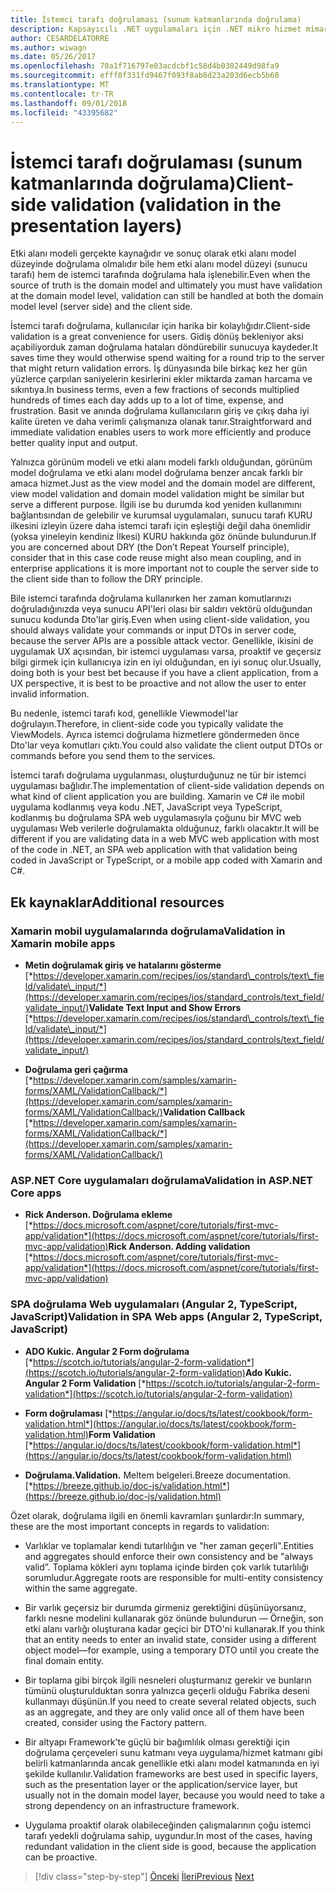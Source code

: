```yaml
---
title: İstemci tarafı doğrulaması (sunum katmanlarında doğrulama)
description: Kapsayıcılı .NET uygulamaları için .NET mikro hizmet mimarisi | İstemci tarafı doğrulaması (sunum katmanlarında doğrulama)
author: CESARDELATORRE
ms.author: wiwagn
ms.date: 05/26/2017
ms.openlocfilehash: 70a1f716797e03acdcbf1c58d4b0302449d98fa9
ms.sourcegitcommit: efff8f331fd9467f093f8ab8d23a203d6ecb5b60
ms.translationtype: MT
ms.contentlocale: tr-TR
ms.lasthandoff: 09/01/2018
ms.locfileid: "43395682"
---
```

# <a name="client-side-validation-validation-in-the-presentation-layers"></a><span data-ttu-id="642f1-103">İstemci tarafı doğrulaması (sunum katmanlarında doğrulama)</span><span class="sxs-lookup"><span data-stu-id="642f1-103">Client-side validation (validation in the presentation layers)</span></span>

<span data-ttu-id="642f1-104">Etki alanı modeli gerçekte kaynağıdır ve sonuç olarak etki alanı model düzeyinde doğrulama olmalıdır bile hem etki alanı model düzeyi (sunucu tarafı) hem de istemci tarafında doğrulama hala işlenebilir.</span><span class="sxs-lookup"><span data-stu-id="642f1-104">Even when the source of truth is the domain model and ultimately you must have validation at the domain model level, validation can still be handled at both the domain model level (server side) and the client side.</span></span>

<span data-ttu-id="642f1-105">İstemci tarafı doğrulama, kullanıcılar için harika bir kolaylığıdır.</span><span class="sxs-lookup"><span data-stu-id="642f1-105">Client-side validation is a great convenience for users.</span></span> <span data-ttu-id="642f1-106">Gidiş dönüş bekleniyor aksi açabiliyorduk zaman doğrulama hataları döndürebilir sunucuya kaydeder.</span><span class="sxs-lookup"><span data-stu-id="642f1-106">It saves time they would otherwise spend waiting for a round trip to the server that might return validation errors.</span></span> <span data-ttu-id="642f1-107">İş dünyasında bile birkaç kez her gün yüzlerce çarpılan saniyelerin kesirlerini ekler miktarda zaman harcama ve sıkıntıya.</span><span class="sxs-lookup"><span data-stu-id="642f1-107">In business terms, even a few fractions of seconds multiplied hundreds of times each day adds up to a lot of time, expense, and frustration.</span></span> <span data-ttu-id="642f1-108">Basit ve anında doğrulama kullanıcıların giriş ve çıkış daha iyi kalite üreten ve daha verimli çalışmanıza olanak tanır.</span><span class="sxs-lookup"><span data-stu-id="642f1-108">Straightforward and immediate validation enables users to work more efficiently and produce better quality input and output.</span></span>

<span data-ttu-id="642f1-109">Yalnızca görünüm modeli ve etki alanı modeli farklı olduğundan, görünüm model doğrulama ve etki alanı model doğrulama benzer ancak farklı bir amaca hizmet.</span><span class="sxs-lookup"><span data-stu-id="642f1-109">Just as the view model and the domain model are different, view model validation and domain model validation might be similar but serve a different purpose.</span></span> <span data-ttu-id="642f1-110">İlgili ise bu durumda kod yeniden kullanımını bağlantısından de gelebilir ve kurumsal uygulamaları, sunucu tarafı KURU ilkesini izleyin üzere daha istemci tarafı için eşleştiği değil daha önemlidir (yoksa yineleyin kendiniz İlkesi) KURU hakkında göz önünde bulundurun.</span><span class="sxs-lookup"><span data-stu-id="642f1-110">If you are concerned about DRY (the Don’t Repeat Yourself principle), consider that in this case code reuse might also mean coupling, and in enterprise applications it is more important not to couple the server side to the client side than to follow the DRY principle.</span></span>

<span data-ttu-id="642f1-111">Bile istemci tarafında doğrulama kullanırken her zaman komutlarınızı doğruladığınızda veya sunucu API'leri olası bir saldırı vektörü olduğundan sunucu kodunda Dto'lar giriş.</span><span class="sxs-lookup"><span data-stu-id="642f1-111">Even when using client-side validation, you should always validate your commands or input DTOs in server code, because the server APIs are a possible attack vector.</span></span> <span data-ttu-id="642f1-112">Genellikle, ikisini de uygulamak UX açısından, bir istemci uygulaması varsa, proaktif ve geçersiz bilgi girmek için kullanıcıya izin en iyi olduğundan, en iyi sonuç olur.</span><span class="sxs-lookup"><span data-stu-id="642f1-112">Usually, doing both is your best bet because if you have a client application, from a UX perspective, it is best to be proactive and not allow the user to enter invalid information.</span></span>

<span data-ttu-id="642f1-113">Bu nedenle, istemci tarafı kod, genellikle Viewmodel'lar doğrulayın.</span><span class="sxs-lookup"><span data-stu-id="642f1-113">Therefore, in client-side code you typically validate the ViewModels.</span></span> <span data-ttu-id="642f1-114">Ayrıca istemci doğrulama hizmetlere göndermeden önce Dto'lar veya komutları çıktı.</span><span class="sxs-lookup"><span data-stu-id="642f1-114">You could also validate the client output DTOs or commands before you send them to the services.</span></span>

<span data-ttu-id="642f1-115">İstemci tarafı doğrulama uygulanması, oluşturduğunuz ne tür bir istemci uygulaması bağlıdır.</span><span class="sxs-lookup"><span data-stu-id="642f1-115">The implementation of client-side validation depends on what kind of client application you are building.</span></span> <span data-ttu-id="642f1-116">Xamarin ve C# ile mobil uygulama kodlanmış veya kodu .NET, JavaScript veya TypeScript, kodlanmış bu doğrulama SPA web uygulamasıyla çoğunu bir MVC web uygulaması Web verilerle doğrulamakta olduğunuz, farklı olacaktır.</span><span class="sxs-lookup"><span data-stu-id="642f1-116">It will be different if you are validating data in a web MVC web application with most of the code in .NET, an SPA web application with that validation being coded in JavaScript or TypeScript, or a mobile app coded with Xamarin and C#.</span></span>

## <a name="additional-resources"></a><span data-ttu-id="642f1-117">Ek kaynaklar</span><span class="sxs-lookup"><span data-stu-id="642f1-117">Additional resources</span></span>

### <a name="validation-in-xamarin-mobile-apps"></a><span data-ttu-id="642f1-118">Xamarin mobil uygulamalarında doğrulama</span><span class="sxs-lookup"><span data-stu-id="642f1-118">Validation in Xamarin mobile apps</span></span>

-   <span data-ttu-id="642f1-119">**Metin doğrulamak giriş ve hatalarını gösterme**
    [*https://developer.xamarin.com/recipes/ios/standard\_controls/text\_field/validate\_input/*](https://developer.xamarin.com/recipes/ios/standard_controls/text_field/validate_input/)</span><span class="sxs-lookup"><span data-stu-id="642f1-119">**Validate Text Input and Show Errors**
[*https://developer.xamarin.com/recipes/ios/standard\_controls/text\_field/validate\_input/*](https://developer.xamarin.com/recipes/ios/standard_controls/text_field/validate_input/)</span></span>

-   <span data-ttu-id="642f1-120">**Doğrulama geri çağırma**
    [*https://developer.xamarin.com/samples/xamarin-forms/XAML/ValidationCallback/*](https://developer.xamarin.com/samples/xamarin-forms/XAML/ValidationCallback/)</span><span class="sxs-lookup"><span data-stu-id="642f1-120">**Validation Callback**
[*https://developer.xamarin.com/samples/xamarin-forms/XAML/ValidationCallback/*](https://developer.xamarin.com/samples/xamarin-forms/XAML/ValidationCallback/)</span></span>

### <a name="validation-in-aspnet-core-apps"></a><span data-ttu-id="642f1-121">ASP.NET Core uygulamaları doğrulama</span><span class="sxs-lookup"><span data-stu-id="642f1-121">Validation in ASP.NET Core apps</span></span>

-   <span data-ttu-id="642f1-122">**Rick Anderson. Doğrulama ekleme**
    [*https://docs.microsoft.com/aspnet/core/tutorials/first-mvc-app/validation*](https://docs.microsoft.com/aspnet/core/tutorials/first-mvc-app/validation)</span><span class="sxs-lookup"><span data-stu-id="642f1-122">**Rick Anderson. Adding validation**
[*https://docs.microsoft.com/aspnet/core/tutorials/first-mvc-app/validation*](https://docs.microsoft.com/aspnet/core/tutorials/first-mvc-app/validation)</span></span>

### <a name="validation-in-spa-web-apps-angular-2-typescript-javascript"></a><span data-ttu-id="642f1-123">SPA doğrulama Web uygulamaları (Angular 2, TypeScript, JavaScript)</span><span class="sxs-lookup"><span data-stu-id="642f1-123">Validation in SPA Web apps (Angular 2, TypeScript, JavaScript)</span></span>

-   <span data-ttu-id="642f1-124">**ADO Kukic. Angular 2 Form doğrulama**
    [*https://scotch.io/tutorials/angular-2-form-validation*](https://scotch.io/tutorials/angular-2-form-validation)</span><span class="sxs-lookup"><span data-stu-id="642f1-124">**Ado Kukic. Angular 2 Form Validation**
[*https://scotch.io/tutorials/angular-2-form-validation*](https://scotch.io/tutorials/angular-2-form-validation)</span></span>

-   <span data-ttu-id="642f1-125">**Form doğrulaması**
    [*https://angular.io/docs/ts/latest/cookbook/form-validation.html*](https://angular.io/docs/ts/latest/cookbook/form-validation.html)</span><span class="sxs-lookup"><span data-stu-id="642f1-125">**Form Validation**
[*https://angular.io/docs/ts/latest/cookbook/form-validation.html*](https://angular.io/docs/ts/latest/cookbook/form-validation.html)</span></span>

-   <span data-ttu-id="642f1-126">**Doğrulama.**</span><span class="sxs-lookup"><span data-stu-id="642f1-126">**Validation.**</span></span> <span data-ttu-id="642f1-127">Meltem belgeleri.</span><span class="sxs-lookup"><span data-stu-id="642f1-127">Breeze documentation.</span></span>
    [*https://breeze.github.io/doc-js/validation.html*](https://breeze.github.io/doc-js/validation.html)

<span data-ttu-id="642f1-128">Özet olarak, doğrulama ilgili en önemli kavramları şunlardır:</span><span class="sxs-lookup"><span data-stu-id="642f1-128">In summary, these are the most important concepts in regards to validation:</span></span>

- <span data-ttu-id="642f1-129">Varlıklar ve toplamalar kendi tutarlılığın ve "her zaman geçerli".</span><span class="sxs-lookup"><span data-stu-id="642f1-129">Entities and aggregates should enforce their own consistency and be "always valid”.</span></span> <span data-ttu-id="642f1-130">Toplama kökleri aynı toplama içinde birden çok varlık tutarlılığı sorumludur.</span><span class="sxs-lookup"><span data-stu-id="642f1-130">Aggregate roots are responsible for multi-entity consistency within the same aggregate.</span></span>

- <span data-ttu-id="642f1-131">Bir varlık geçersiz bir durumda girmeniz gerektiğini düşünüyorsanız, farklı nesne modelini kullanarak göz önünde bulundurun — Örneğin, son etki alanı varlığı oluşturana kadar geçici bir DTO'ni kullanarak.</span><span class="sxs-lookup"><span data-stu-id="642f1-131">If you think that an entity needs to enter an invalid state, consider using a different object model—for example, using a temporary DTO until you create the final domain entity.</span></span>

- <span data-ttu-id="642f1-132">Bir toplama gibi birçok ilgili nesneleri oluşturmanız gerekir ve bunların tümünü oluşturulduktan sonra yalnızca geçerli olduğu Fabrika deseni kullanmayı düşünün.</span><span class="sxs-lookup"><span data-stu-id="642f1-132">If you need to create several related objects, such as an aggregate, and they are only valid once all of them have been created, consider using the Factory pattern.</span></span>

- <span data-ttu-id="642f1-133">Bir altyapı Framework'te güçlü bir bağımlılık olması gerektiği için doğrulama çerçeveleri sunu katmanı veya uygulama/hizmet katmanı gibi belirli katmanlarında ancak genellikle etki alanı model katmanında en iyi şekilde kullanılır.</span><span class="sxs-lookup"><span data-stu-id="642f1-133">Validation frameworks are best used in specific layers, such as the presentation layer or the application/service layer, but usually not in the domain model layer, because you would need to take a strong dependency on an infrastructure framework.</span></span>

- <span data-ttu-id="642f1-134">Uygulama proaktif olarak olabileceğinden çalışmalarının çoğu istemci tarafı yedekli doğrulama sahip, uygundur.</span><span class="sxs-lookup"><span data-stu-id="642f1-134">In most of the cases, having redundant validation in the client side is good, because the application can be proactive.</span></span>

>[!div class="step-by-step"]
<span data-ttu-id="642f1-135">[Önceki](domain-model-layer-validations.md)
[İleri](domain-events-design-implementation.md)</span><span class="sxs-lookup"><span data-stu-id="642f1-135">[Previous](domain-model-layer-validations.md)
[Next](domain-events-design-implementation.md)</span></span>